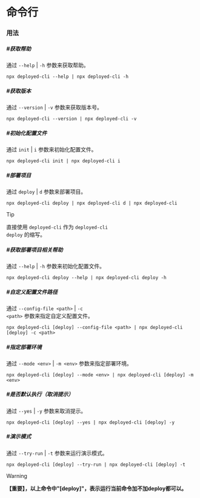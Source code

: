 # 命令行

### 用法

##### #获取帮助

通过 <code>--help</code> | <code>-h</code> 参数来获取帮助。

```Shell
npx deployed-cli --help | npx deployed-cli -h
```

##### #获取版本

通过 <code>--version</code> | <code>-v</code> 参数来获取版本号。

```Shell
npx deployed-cli --version | npx deployed-cli -v
```

##### #初始化配置文件

通过 <code>init</code> | <code>i</code> 参数来初始化配置文件。

```Shell
npx deployed-cli init | npx deployed-cli i
```

##### #部署项目

通过 <code>deploy</code> | <code>d</code> 参数来部署项目。

```Shell
npx deployed-cli deploy | npx deployed-cli d | npx deployed-cli
```

> [!TIP]
> 直接使用 <code>deployed-cli</code> 作为 <code>deployed-cli deploy</code> 的缩写。<br>

##### #获取部署项目相关帮助

通过 <code>--help</code> | <code>-h</code> 参数来初始化配置文件。

```Shell
npx deployed-cli deploy --help | npx deployed-cli deploy -h
```

##### #自定义配置文件路径

通过 <code>--config-file &lt;path&gt;</code> | <code>-c &lt;path&gt;</code> 参数来指定自定义配置文件。

```Shell
npx deployed-cli [deploy] --config-file <path> | npx deployed-cli [deploy] -c <path>
```

##### #指定部署环境

通过 <code>--mode &lt;env&gt;</code> | <code>-m &lt;env&gt;</code> 参数来指定部署环境。

```Shell
npx deployed-cli [deploy] --mode <env> | npx deployed-cli [deploy] -m <env>
```

##### #是否默认执行（取消提示）

通过 <code>--yes</code> | <code>-y</code> 参数来取消提示。

```Shell
npx deployed-cli [deploy] --yes | npx deployed-cli [deploy] -y
```

##### #演示模式

通过 <code>--try-run</code> | <code>-t</code> 参数来运行演示模式。

```Shell
npx deployed-cli [deploy] --try-run | npx deployed-cli [deploy] -t
```

> [!Warning]
> **【重要】，以上命令中"[deploy]"，表示运行当前命令加不加deploy都可以。**
